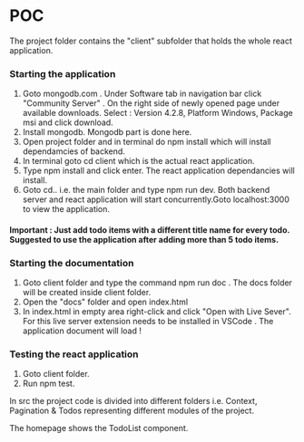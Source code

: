 # POC

The project folder contains the "client" subfolder that holds the whole react application.

### Starting the application

1. Goto mongodb.com . Under Software tab in navigation bar click "Community Server" . On the right side of newly opened page under available downloads. Select : Version 4.2.8, Platform Windows, Package msi and click download.
2. Install mongodb. Mongodb part is done here.
3. Open project folder and in terminal do npm install which will install dependamcies of backend.
4. In terminal goto cd client which is the actual react application.
5. Type npm install and click enter. The react application dependancies will install.
6. Goto cd.. i.e. the main folder and type npm run dev. Both backend server and react application will start concurrently.Goto localhost:3000 to view the application.

#### Important : Just add todo items with a different title name for every todo. Suggested to use the application after adding more than 5 todo items.

### Starting the documentation

1. Goto client folder and type the command npm run doc . The docs folder will be created inside client folder.
2. Open the "docs" folder and open index.html 
3. In index.html in empty area right-click and click "Open with Live Sever". For this live server extension needs to be installed in VSCode . The application document will load !

### Testing the react application

1. Goto client folder.
2. Run npm test.

In src the project code is divided into different folders i.e. Context, Pagination & Todos representing different modules of the project.

The homepage shows the TodoList component.